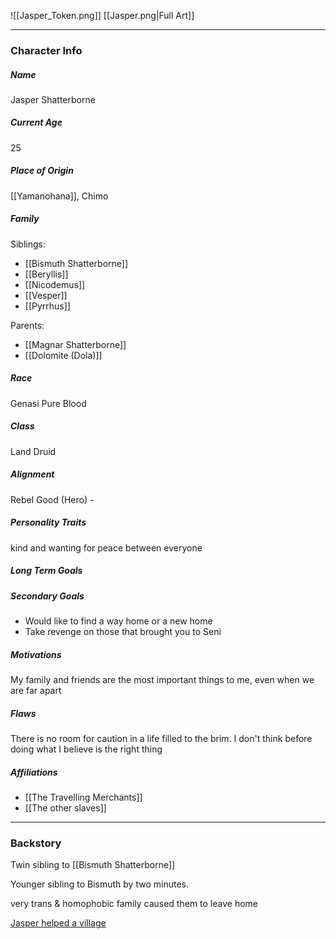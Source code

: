 ![[Jasper_Token.png]]
[[Jasper.png|Full Art]]

---
### Character Info
##### Name 
Jasper Shatterborne
##### Current Age
25
##### Place of Origin
[[Yamanohana]], Chimo
##### Family

Siblings: 
- [[Bismuth Shatterborne]]
- [[Beryllis]]
- [[Nicodemus]]
- [[Vesper]]
- [[Pyrrhus]]

Parents:
- [[Magnar Shatterborne]]
- [[Dolomite (Dola)]]
##### Race
Genasi Pure Blood
##### Class
Land Druid
##### Alignment
Rebel Good (Hero) -
##### Personality Traits
kind and wanting for peace between everyone
##### Long Term Goals

##### Secondary Goals
- Would like to find a way home or a new home
- Take revenge on those that brought you to Seni
##### Motivations
My family and friends are the most important things to me, even when we are far apart
##### Flaws
There is no room for caution in a life filled to the brim. I don't think before doing what I believe is the right thing
##### Affiliations
- [[The Travelling Merchants]]
- [[The other slaves]]

---
### Backstory
Twin sibling to [[Bismuth Shatterborne]]

Younger sibling to Bismuth by two minutes.

very trans & homophobic family caused them to leave home

[Jasper helped a village](That%20Time%20Jasper%20Helped%20a%20Village.md)
